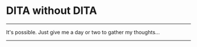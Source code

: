 # DITA without DITA

<hr/>

It's possible. Just give me a day or two to gather my thoughts...

<hr/>
